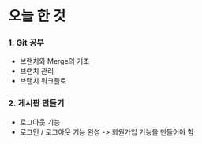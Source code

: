 # 오늘 한 것
### 1. Git 공부
- 브랜치와 Merge의 기초
- 브랜치 관리
- 브랜치 워크플로

### 2. 게시판 만들기
- 로그아웃 기능
- 로그인 / 로그아웃 기능 완성 -> 회원가입 기능을 만들어야 함
